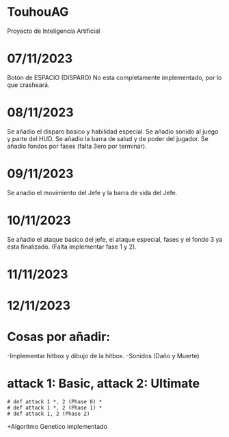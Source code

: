 # TouhouAG
Proyecto de Inteligencia Artificial

# 07/11/2023
Botón de ESPACIO (DISPARO) No esta completamente implementado, por lo que crasheará.

# 08/11/2023
Se añadio el disparo basico y habilidad especial.
Se añadio sonido al juego y parte del HUD.
Se añadio la barra de salud y de poder del jugador.
Se añadio fondos por fases (falta 3ero por terminar).

# 09/11/2023
Se anadio el movimiento del Jefe y la barra de vida del Jefe.

# 10/11/2023
Se añadio el ataque basico del jefe, el ataque especial, fases y el fondo 3 ya esta finalizado.
(Falta implementar fase 1 y 2).

# 11/11/2023


# 12/11/2023


# Cosas por añadir:
-Implementar hitbox y dibujo de la hitbox.
-Sonidos (Daño y Muerte)

# attack 1: Basic, attack 2: Ultimate
    # def attack 1 *, 2 (Phase 0) *
    # def attack 1 *, 2 (Phase 1) *
    # def attack 1, 2 (Phase 2)

+Algoritmo Genetico implementado